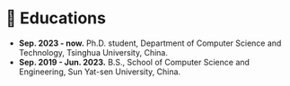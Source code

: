 
# 📖 Educations
- **Sep. 2023 - now.** Ph.D. student, Department of Computer Science and Technology, Tsinghua University, China.
- **Sep. 2019 - Jun. 2023.** B.S., School of Computer Science and Engineering, Sun Yat-sen University, China.
